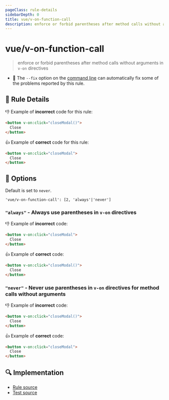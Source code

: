 ```yaml
---
pageClass: rule-details
sidebarDepth: 0
title: vue/v-on-function-call
description: enforce or forbid parentheses after method calls without arguments in `v-on` directives
---
```

# vue/v-on-function-call
> enforce or forbid parentheses after method calls without arguments in `v-on` directives

- :wrench: The `--fix` option on the [command line](https://eslint.org/docs/user-guide/command-line-interface#fixing-problems) can automatically fix some of the problems reported by this rule.

## :book: Rule Details

:-1: Example of **incorrect** code for this rule:

```html
<button v-on:click="closeModal()">
  Close
</button>
```

:+1: Example of **correct** code for this rule:

```html
<button v-on:click="closeModal">
  Close
</button>
```

## :wrench: Options

Default is set to `never`.

```
'vue/v-on-function-call': [2, 'always'|'never']
```

### `"always"` - Always use parentheses in `v-on` directives

:-1: Example of **incorrect** code:

```html
<button v-on:click="closeModal">
  Close
</button>
```

:+1: Example of **correct** code:

```html
<button v-on:click="closeModal()">
  Close
</button>
```

### `"never"` - Never use parentheses in `v-on` directives for method calls without arguments

:-1: Example of **incorrect** code:

```html
<button v-on:click="closeModal()">
  Close
</button>
```

:+1: Example of **correct** code:

```html
<button v-on:click="closeModal">
  Close
</button>
```

## :mag: Implementation

- [Rule source](https://github.com/vuejs/eslint-plugin-vue/blob/master/lib/rules/v-on-function-call.js)
- [Test source](https://github.com/vuejs/eslint-plugin-vue/blob/master/tests/lib/rules/v-on-function-call.js)
